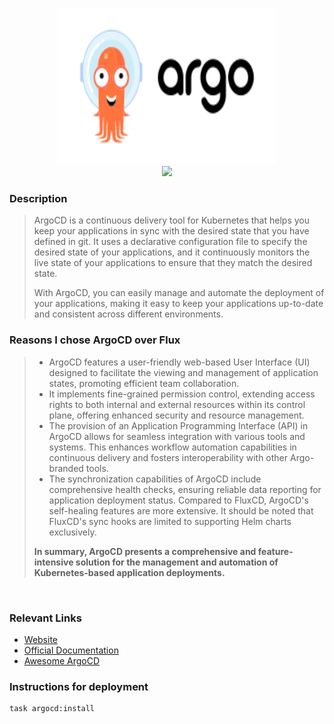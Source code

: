 <p align="center">
  <img width="350" height="250" src="../../docs/assets/logos/argo.svg"><br>
  <img src="https://img.shields.io/github/v/release/argoproj/argo-cd?label=Latest%20Version&logo=github&style=for-the-badge">
</p>

### Description

> ArgoCD is a continuous delivery tool for Kubernetes that helps you keep your applications in sync with the desired state that you have defined in git. It uses a declarative configuration file to specify the desired state of your applications, and it continuously monitors the live state of your applications to ensure that they match the desired state.
>
> With ArgoCD, you can easily manage and automate the deployment of your applications, making it easy to keep your applications up-to-date and consistent across different environments.

### Reasons I chose ArgoCD over Flux

> - ArgoCD features a user-friendly web-based User Interface (UI) designed to facilitate the viewing and management of application states, promoting efficient team collaboration.
> - It implements fine-grained permission control, extending access rights to both internal and external resources within its control plane, offering enhanced security and resource management.
> - The provision of an Application Programming Interface (API) in ArgoCD allows for seamless integration with various tools and systems. This enhances workflow automation capabilities in continuous delivery and fosters interoperability with other Argo-branded tools.
> - The synchronization capabilities of ArgoCD include comprehensive health checks, ensuring reliable data reporting for application deployment status. Compared to FluxCD, ArgoCD's self-healing features are more extensive. It should be noted that FluxCD's sync hooks are limited to supporting Helm charts exclusively.
>
> **In summary, ArgoCD presents a comprehensive and feature-intensive solution for the management and automation of Kubernetes-based application deployments.**

&nbsp;

### Relevant Links

- [Website][website-uri]
- [Official Documentation][docs-uri]
- [Awesome ArgoCD][awesome-uri]

### Instructions for deployment

```bash
task argocd:install
```

[website-uri]: https://argoproj.github.io/cd/
[docs-uri]: https://argo-cd.readthedocs.io/en/stable/
[awesome-uri]: https://github.com/terrytangyuan/awesome-argo
